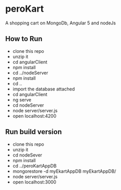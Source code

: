 # peroKart

A shopping cart on MongoDb, Angular 5 and nodeJs

## How to Run
- clone this repo
- unzip it
- cd angularClient
- npm install
- cd ../nodeServer
- npm install
- cd ..
- import the database attached
- cd angularClient
- ng serve
- cd nodeServer
- node server/server.js
- open localhost:4200

## Run build version
- clone this repo
- unzip it
- cd nodeSever
- npm install
- cd ../peroKartAppDB
- mongorestore -d myEkartAppDB myEkartAppDB/
- node server/server.js
- open localhost:3000

